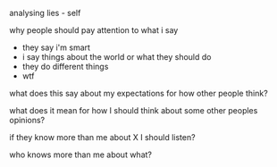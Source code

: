 analysing lies - self

why people should pay attention to what i say

- they say i'm smart
- i say things about the world or what they should do
- they do different things
- wtf

what does this say about my expectations for how other people think?

what does it mean for how I should think about some other peoples opinions?

if they know more than me about X I should listen?

who knows more than me about what?
